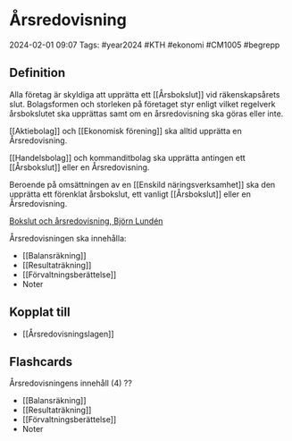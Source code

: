 # Årsredovisning

2024-02-01 09:07
Tags: #year2024 #KTH #ekonomi #CM1005 #begrepp

## Definition

Alla företag är skyldiga att upprätta ett [[Årsbokslut]] vid räkenskapsårets slut. Bolagsformen och storleken på företaget styr enligt vilket regelverk årsbokslutet ska upprättas samt om en årsredovisning ska göras eller inte.

[[Aktiebolag]] och [[Ekonomisk förening]] ska alltid upprätta en Årsredovisning.

[[Handelsbolag]] och kommanditbolag ska upprätta antingen ett [[Årsbokslut]] eller en Årsredovisning.

Beroende på omsättningen av en [[Enskild näringsverksamhet]] ska den upprätta ett förenklat årsbokslut, ett vanligt [[Årsbokslut]] eller en Årsredovisning.

[Bokslut och årsredovisning, Björn Lundén](https://www.bjornlunden.se/f%C3%B6retagskunskap/bokslut--%C3%A5rsredovisning/s%C3%A5-g%C3%B6r-du-bokslut-och-%C3%A5rsredovisning__8611)

Årsredovisningen ska innehålla:

- [[Balansräkning]]
- [[Resultaträkning]]
- [[Förvaltningsberättelse]]
- Noter

## Kopplat till

- [[Årsredovisningslagen]]

## Flashcards

Årsredovisningens innehåll (4)
??
- [[Balansräkning]]
- [[Resultaträkning]]
- [[Förvaltningsberättelse]]
- Noter
